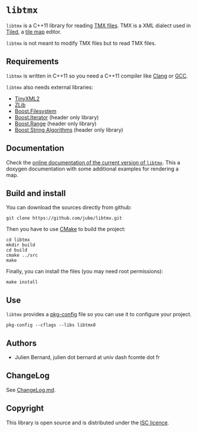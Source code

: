 # `libtmx`

`libtmx` is a C++11 library for reading [TMX files](https://github.com/bjorn/tiled/wiki/TMX-Map-Format). TMX is a XML dialect used in [Tiled](http://www.mapeditor.org/), a [tile map](http://en.wikipedia.org/wiki/Tile_engine) editor.

`libtmx` is not meant to modify TMX files but to read TMX files.

## Requirements

`libtmx` is written in C++11 so you need a C++11 compiler like [Clang](http://clang.llvm.org/) or [GCC](http://gcc.gnu.org/).

`libtmx` also needs external libraries:

* [TinyXML2](http://www.grinninglizard.com/tinyxml2/)
* [ZLib](http://www.zlib.net/)
* [Boost.Filesystem](http://www.boost.org/doc/libs/release/libs/filesystem/)
* [Boost.Iterator](http://www.boost.org/doc/libs/release/libs/iterator/) (header only library)
* [Boost.Range](http://www.boost.org/doc/libs/release/libs/range/) (header only library)
* [Boost String Algorithms](http://www.boost.org/doc/libs/release/libs/algorithm/string/) (header only library)

## Documentation

Check the [online documentation of the current version of `libtmx`](http://jube.github.io/libtmx/index.html). This a doxygen documentation with some additional examples for rendering a map.

## Build and install

You can download the sources directly from github:

    git clone https://github.com/jube/libtmx.git

Then you have to use [CMake](http://www.cmake.org/) to build the project:

    cd libtmx
    mkdir build
    cd build
    cmake ../src
    make

Finally, you can install the files (you may need root permissions):

    make install

## Use

`libtmx` provides a [pkg-config](http://www.freedesktop.org/wiki/Software/pkg-config/) file so you can use it to configure your project.

    pkg-config --cflags --libs libtmx0

## Authors

- Julien Bernard, julien dot bernard at univ dash fcomte dot fr

## ChangeLog

See [ChangeLog.md](https://github.com/jube/libtmx/blob/master/ChangeLog.md).

## Copyright

This library is open source and is distributed under the [ISC licence](http://opensource.org/licenses/isc-license).
